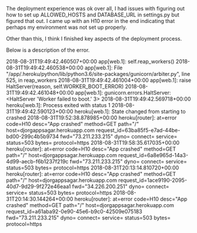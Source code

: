 
The deployment experience was ok over all, I had issues with figuring out how to set up ALLOWED_HOSTS and DATABASE_URL in settings.py but figured that out. I came up with an H10 error in the end indicating that perhaps my environment was not set up properly. 

Other than this, I think I finished key aspects of the deployment process.

Below is a description of the error.

2018-08-31T19:49:42.460507+00:00 app[web.1]:     self.reap_workers()
2018-08-31T19:49:42.460538+00:00 app[web.1]:   File "/app/.heroku/python/lib/python3.6/site-packages/gunicorn/arbiter.py", line 525, in reap_workers
2018-08-31T19:49:42.461004+00:00 app[web.1]:     raise HaltServer(reason, self.WORKER_BOOT_ERROR)
2018-08-31T19:49:42.461048+00:00 app[web.1]: gunicorn.errors.HaltServer: <HaltServer 'Worker failed to boot.' 3>
2018-08-31T19:49:42.569718+00:00 heroku[web.1]: Process exited with status 1
2018-08-31T19:49:42.590123+00:00 heroku[web.1]: State changed from starting to crashed
2018-08-31T19:52:38.878985+00:00 heroku[router]: at=error code=H10 desc="App crashed" method=GET path="/" host=djorgappsagar.herokuapp.com request_id=63ba85f5-e7ad-44be-bd00-299c4b5b9734 fwd="73.211.233.215" dyno= connect= service= status=503 bytes= protocol=https
2018-08-31T19:58:35.617035+00:00 heroku[router]: at=error code=H10 desc="App crashed" method=GET path="/" host=djorgappsagar.herokuapp.com request_id=6a8e965d-14a3-4d99-aecb-f6b1237f219c fwd="73.211.233.215" dyno= connect= service= status=503 bytes= protocol=https
2018-08-31T20:13:14.810720+00:00 heroku[router]: at=error code=H10 desc="App crashed" method=GET path="/" host=djorgappsagar.herokuapp.com request_id=1ace9190-2095-40d7-9d29-9f272e46eaa1 fwd="34.226.200.251" dyno= connect= service= status=503 bytes= protocol=https
2018-08-31T20:14:30.144264+00:00 heroku[router]: at=error code=H10 desc="App crashed" method=GET path="/" host=djorgappsagar.herokuapp.com request_id=a61aba92-0e90-45e6-b9c0-42509e075183 fwd="73.211.233.215" dyno= connect= service= status=503 bytes= protocol=https
